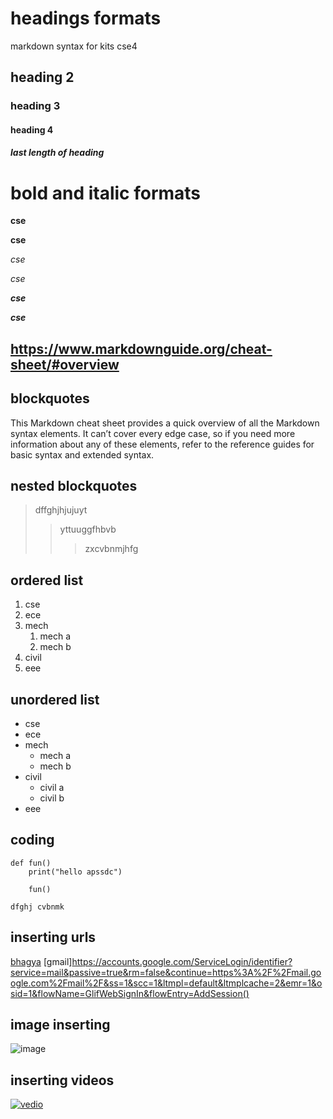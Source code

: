 # headings formats
markdown syntax for kits cse4
## heading 2
### heading 3
#### heading 4
##### last length of heading
# bold and italic formats
**cse**

__cse__

*cse*

_cse_

_**cse**_

__*cse*__

## https://www.markdownguide.org/cheat-sheet/#overview

## blockquotes
This Markdown cheat sheet provides a quick overview of all the Markdown syntax elements. It can’t cover every edge case, so if you need more information about any of these elements, refer to the reference guides for basic syntax and extended syntax.
## nested blockquotes
>dffghjhjujuyt
>>yttuuggfhbvb
>>>zxcvbnmjhfg
## ordered list
1. cse
2. ece
3. mech
    1. mech a
    2. mech b
4. civil
5. eee
## unordered list
- cse
- ece
- mech
    * mech a
    * mech b
- civil
    * civil a
    * civil b
- eee  
## coding
```
def fun()
    print("hello apssdc")
````
```
    fun()
```
`
dfghj
cvbnmk
`
## inserting urls
[bhagya](https://github.com/DSaitejaswini/day2markdown/edit/main/README.md)
[gmail]https://accounts.google.com/ServiceLogin/identifier?service=mail&passive=true&rm=false&continue=https%3A%2F%2Fmail.google.com%2Fmail%2F&ss=1&scc=1&ltmpl=default&ltmplcache=2&emr=1&osid=1&flowName=GlifWebSignIn&flowEntry=AddSession()
## image inserting
![image](https://github.com/DSaitejaswini/day2markdown/blob/master/image1.ghh.jpg)
## inserting videos 
[![vedio](https://img.youtube.com/vi/LaFtAcIrGWA/0.jpg)](https://www.youtube.com/watch?v=mwLS3z3RZGg)









